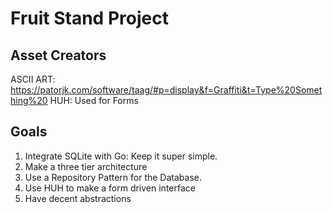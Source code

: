 # Fruit Stand Project


## Asset Creators
ASCII ART: https://patorjk.com/software/taag/#p=display&f=Graffiti&t=Type%20Something%20
HUH: Used for Forms

## Goals

1. Integrate SQLite with Go: Keep it super simple.
2. Make a three tier architecture
3. Use a Repository Pattern for the Database.
4. Use HUH to make a form driven interface
5. Have decent abstractions